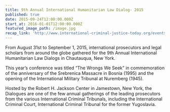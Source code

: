 ```yaml
---
title: 9th Annual International Humanitarian Law Dialog- 2015
published: true
date: 2015-09-24T12:00:00.000Z
start_at: 2016-01-01T12:00:00.000Z
featured_image_path: /image.jpg
recap_link: 'http://www.international-criminal-justice-today.org/events/9th-annual-international-humanitarian-law-dialogs-2015/'
---
```



From August 31st to September 1, 2015, international prosecutors and legal scholars from around the globe gathered for the 9th Annual International Humanitarian Law Dialogs in Chautauqua, New York.

This year’s conference was titled “The Wrongs We Seek” in commemoration of the anniversary of the Srebrenica Massacre in Bosnia (1995) and the opening of the International Military Tribunal at Nuremberg (1945).

Hosted by the Robert H. Jackson Center in Jamestown, New York, the Dialogues are one of the few annual gatherings of the leading prosecutors from the various International Criminal Tribunals, including the International Criminal Court, International Criminal Tribunal for the former Yugoslavia.